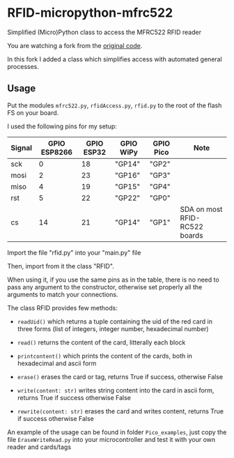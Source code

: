 # RFID-micropython-mfrc522
Simplified (Micro)Python class to access the MFRC522 RFID reader

You are watching a fork from the [original code](https://github.com/danjperron/micropython-mfrc522). 

In this fork I added a class which simplifies access with automated general processes.

## Usage

Put the modules ``mfrc522.py``, ``rfidAccess.py``, ``rfid.py`` to the root of the flash FS on your board. 

I used the following pins for my setup:

| Signal | GPIO ESP8266 | GPIO ESP32 | GPIO WiPy | GPIO Pico | Note                          |
| ------ | ------------ | ---------- | --------- | --------- | ----------------------------- |
| sck    | 0            | 18         | "GP14"    | "GP2"     |                               |
| mosi   | 2            | 23         | "GP16"    | "GP3"     |                               |
| miso   | 4            | 19         | "GP15"    | "GP4"     |                               |
| rst    | 5            | 22         | "GP22"    | "GP0"     |                               |
| cs     | 14           | 21         | "GP14"    | "GP1"     | SDA on most RFID-RC522 boards |
 
Import the file "rfid.py" into your "main.py" file

Then, import from it the class "RFID".

When using it, if you use the same pins as in the table, there is no need to pass any argument to the constructor, otherwise set properly all the arguments to match your connections.

The class RFID provides few methods: 

- ``readUid()`` which returns a tuple containing the uid of the red card in three forms (list of integers, integer number, hexadecimal number)

- ``read()`` returns the content of the card, litterally each block

- ``printcontent()`` which prints the content of the cards, both in hexadecimal and ascii form

- ``erase()`` erases the card or tag, returns True if success, otherwise False

- ``write(content: str)`` writes string content into the card in ascii form, returns True if success otherwise False

- ``rewrite(content: str)`` erases the card and writes content, returns True if success otherwise False

An example of the usage can be found in folder ``Pico_examples``, just copy the file ``EraseWriteRead.py`` into your microcontroller and test it with your own reader and cards/tags
